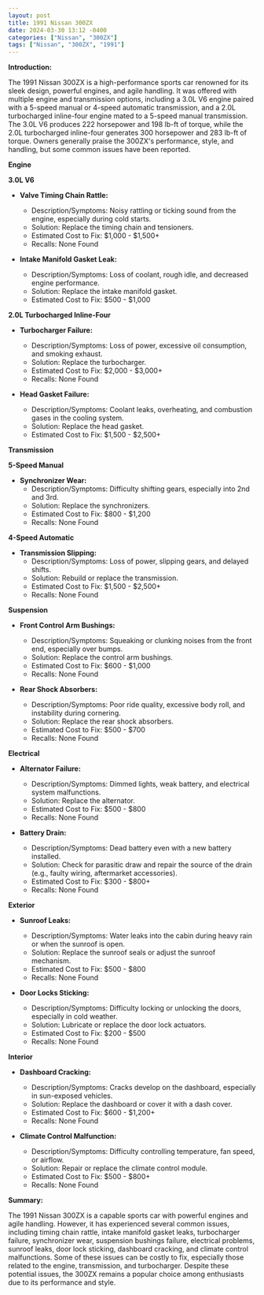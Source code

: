 ```yaml
---
layout: post
title: 1991 Nissan 300ZX
date: 2024-03-30 13:12 -0400
categories: ["Nissan", "300ZX"]
tags: ["Nissan", "300ZX", "1991"]
---
```

**Introduction:**

The 1991 Nissan 300ZX is a high-performance sports car renowned for its sleek design, powerful engines, and agile handling. It was offered with multiple engine and transmission options, including a 3.0L V6 engine paired with a 5-speed manual or 4-speed automatic transmission, and a 2.0L turbocharged inline-four engine mated to a 5-speed manual transmission. The 3.0L V6 produces 222 horsepower and 198 lb-ft of torque, while the 2.0L turbocharged inline-four generates 300 horsepower and 283 lb-ft of torque. Owners generally praise the 300ZX's performance, style, and handling, but some common issues have been reported.

**Engine**

**3.0L V6**

* **Valve Timing Chain Rattle:**
    * Description/Symptoms: Noisy rattling or ticking sound from the engine, especially during cold starts.
    * Solution: Replace the timing chain and tensioners.
    * Estimated Cost to Fix: $1,000 - $1,500+
    * Recalls: None Found

* **Intake Manifold Gasket Leak:**
    * Description/Symptoms: Loss of coolant, rough idle, and decreased engine performance.
    * Solution: Replace the intake manifold gasket.
    * Estimated Cost to Fix: $500 - $1,000

**2.0L Turbocharged Inline-Four**

* **Turbocharger Failure:**
    * Description/Symptoms: Loss of power, excessive oil consumption, and smoking exhaust.
    * Solution: Replace the turbocharger.
    * Estimated Cost to Fix: $2,000 - $3,000+
    * Recalls: None Found

* **Head Gasket Failure:**
    * Description/Symptoms: Coolant leaks, overheating, and combustion gases in the cooling system.
    * Solution: Replace the head gasket.
    * Estimated Cost to Fix: $1,500 - $2,500+

**Transmission**

**5-Speed Manual**

* **Synchronizer Wear:**
    * Description/Symptoms: Difficulty shifting gears, especially into 2nd and 3rd.
    * Solution: Replace the synchronizers.
    * Estimated Cost to Fix: $800 - $1,200
    * Recalls: None Found

**4-Speed Automatic**

* **Transmission Slipping:**
    * Description/Symptoms: Loss of power, slipping gears, and delayed shifts.
    * Solution: Rebuild or replace the transmission.
    * Estimated Cost to Fix: $1,500 - $2,500+
    * Recalls: None Found

**Suspension**

* **Front Control Arm Bushings:**
    * Description/Symptoms: Squeaking or clunking noises from the front end, especially over bumps.
    * Solution: Replace the control arm bushings.
    * Estimated Cost to Fix: $600 - $1,000
    * Recalls: None Found

* **Rear Shock Absorbers:**
    * Description/Symptoms: Poor ride quality, excessive body roll, and instability during cornering.
    * Solution: Replace the rear shock absorbers.
    * Estimated Cost to Fix: $500 - $700
    * Recalls: None Found

**Electrical**

* **Alternator Failure:**
    * Description/Symptoms: Dimmed lights, weak battery, and electrical system malfunctions.
    * Solution: Replace the alternator.
    * Estimated Cost to Fix: $500 - $800
    * Recalls: None Found

* **Battery Drain:**
    * Description/Symptoms: Dead battery even with a new battery installed.
    * Solution: Check for parasitic draw and repair the source of the drain (e.g., faulty wiring, aftermarket accessories).
    * Estimated Cost to Fix: $300 - $800+
    * Recalls: None Found

**Exterior**

* **Sunroof Leaks:**
    * Description/Symptoms: Water leaks into the cabin during heavy rain or when the sunroof is open.
    * Solution: Replace the sunroof seals or adjust the sunroof mechanism.
    * Estimated Cost to Fix: $500 - $800
    * Recalls: None Found

* **Door Locks Sticking:**
    * Description/Symptoms: Difficulty locking or unlocking the doors, especially in cold weather.
    * Solution: Lubricate or replace the door lock actuators.
    * Estimated Cost to Fix: $200 - $500
    * Recalls: None Found

**Interior**

* **Dashboard Cracking:**
    * Description/Symptoms: Cracks develop on the dashboard, especially in sun-exposed vehicles.
    * Solution: Replace the dashboard or cover it with a dash cover.
    * Estimated Cost to Fix: $600 - $1,200+
    * Recalls: None Found

* **Climate Control Malfunction:**
    * Description/Symptoms: Difficulty controlling temperature, fan speed, or airflow.
    * Solution: Repair or replace the climate control module.
    * Estimated Cost to Fix: $500 - $800+
    * Recalls: None Found

**Summary:**

The 1991 Nissan 300ZX is a capable sports car with powerful engines and agile handling. However, it has experienced several common issues, including timing chain rattle, intake manifold gasket leaks, turbocharger failure, synchronizer wear, suspension bushings failure, electrical problems, sunroof leaks, door lock sticking, dashboard cracking, and climate control malfunctions. Some of these issues can be costly to fix, especially those related to the engine, transmission, and turbocharger. Despite these potential issues, the 300ZX remains a popular choice among enthusiasts due to its performance and style.
